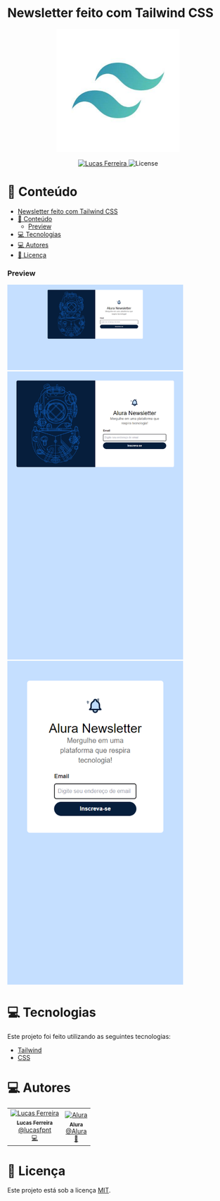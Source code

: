 # Newsletter feito com Tailwind CSS

<p align="center">
   <img src="./image/logo-tailwind.png" alt="Tailwind" width="280"/>
</p>

<p align="center">
   <a href="https://www.linkedin.com/in/lucasfpnt/">
      <img alt="Lucas Ferreira" src="https://img.shields.io/badge/-Lucas Ferreira-2A2C39?style=flat&logo=Linkedin&logoColor=white" />
   </a>

  <img alt="License" src="https://img.shields.io/badge/license-MIT-2A2C39">
</p>

# :pushpin: Conteúdo

- [Newsletter feito com Tailwind CSS](#newsletter-feito-com-tailwind-css)
- [:pushpin: Conteúdo](#pushpin-conteúdo)
    - [Preview](#preview)
- [:computer: Tecnologias](#computer-tecnologias)
- [:computer: Autores](#computer-autores)
- [:closed_book: Licença](#closed_book-licença)

### Preview

<div>
   <img src="./image/paginaDesktop.png" width="400px" />
   <img src="./image/Pagina1.png" width="400px" />
   <img src="./image/paginaMobile.png" width="400px" />
</div>

# :computer: Tecnologias

Este projeto foi feito utilizando as seguintes tecnologias:

- [Tailwind](https://tailwindcss.com/)
- [CSS]()

# :computer: Autores

<table>
  <tr>
    <td align="center">
      <a href="http://github.com/tavareshenrique/">
        <img src="https://avatars.githubusercontent.com/u/49257942?s=400&u=97408bb77fec617d75b392c70feac7b96b7114dd&v=4" width="100px;" alt="Lucas Ferreira"/>
        <br />
        <sub>
          <b>Lucas Ferreira</b>
        </sub>
       </a>
       <br />
       <a href="https://www.linkedin.com/in/lucasfpnt/" title="Linkedin">@lucasfpnt</a>
       <br />
       <a href="https://www.linkedin.com/in/lucasfpnt/" title="Code">💻</a>
    </td>
    <td align="center">
      <a href="http://github.com/lucasf5/">
        <img src="https://avatars.githubusercontent.com/u/4975968?s=200&v=4" width="100px;" alt="Alura"/>
        <br />
        <sub>
          <b>Alura</b>
        </sub>
       </a>
       <br />
       <a href="https://github.com/alura-cursos" title="Linkedin">@Alura</a>
       <br />
       <a href="" title="Creators">🚀</a>
    </td>
  </tr>
</table>

# :closed_book: Licença

Este projeto está sob a licença [MIT](./LICENSE).

